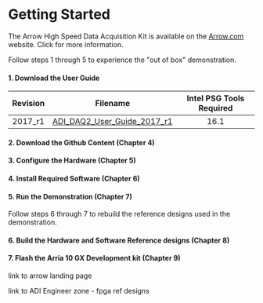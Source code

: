 # Getting Started

The Arrow High Speed Data Acquisition Kit is available on the [Arrow.com](https://arrow.com) website. Click for more information. 

Follow steps 1 through 5 to experience the "out of box" demonstration.

#### 1. Download the User Guide


| **Revision** | **Filename** | **Intel PSG Tools Required** |
| :---: | :---: |	:---: |
| 2017_r1  | [ADI_DAQ2_User_Guide_2017_r1](https://github.com/arrow-socfpga/arrow-high-speed-development-kit/blob/master/ADI_DAQ2_User_Guide_2017_r1.pdf) | 16.1 |

#### 2. Download the Github Content (Chapter 4) 

#### 3. Configure the Hardware (Chapter 5)

#### 4. Install Required Software (Chapter 6)

#### 5. Run the Demonstration (Chapter 7)




Follow steps 6 through 7 to rebuild the reference designs used in the demonstration.

#### 6. Build the Hardware and Software Reference designs (Chapter 8)

#### 7. Flash the Arria 10 GX Development kit (Chapter 9)

link to arrow landing page



link to ADI Engineer zone - fpga ref designs
